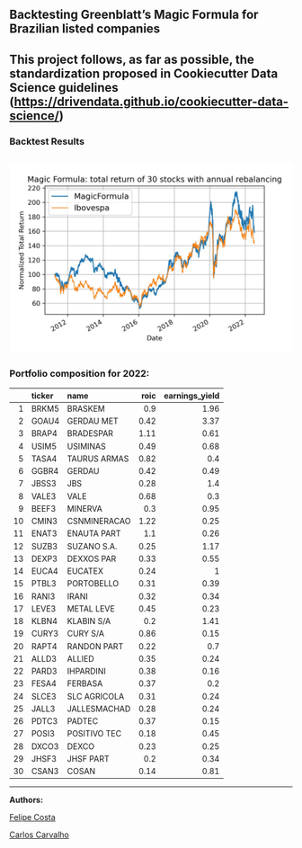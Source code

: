 ## Backtesting Greenblatt’s Magic Formula for Brazilian listed companies

This project follows, as far as possible, the standardization proposed in Cookiecutter Data Science guidelines (https://drivendata.github.io/cookiecutter-data-science/)
---
### Backtest Results
![Backtest](/images/magic_ibov.jpg)
---
### Portfolio composition for 2022:

|    | ticker   | name         |   roic |   earnings_yield |
|---:|:---------|:-------------|-------:|-----------------:|
|  1 | BRKM5    | BRASKEM      |   0.9  |             1.96 |
|  2 | GOAU4    | GERDAU MET   |   0.42 |             3.37 |
|  3 | BRAP4    | BRADESPAR    |   1.11 |             0.61 |
|  4 | USIM5    | USIMINAS     |   0.49 |             0.68 |
|  5 | TASA4    | TAURUS ARMAS |   0.82 |             0.4  |
|  6 | GGBR4    | GERDAU       |   0.42 |             0.49 |
|  7 | JBSS3    | JBS          |   0.28 |             1.4  |
|  8 | VALE3    | VALE         |   0.68 |             0.3  |
|  9 | BEEF3    | MINERVA      |   0.3  |             0.95 |
| 10 | CMIN3    | CSNMINERACAO |   1.22 |             0.25 |
| 11 | ENAT3    | ENAUTA PART  |   1.1  |             0.26 |
| 12 | SUZB3    | SUZANO S.A.  |   0.25 |             1.17 |
| 13 | DEXP3    | DEXXOS PAR   |   0.33 |             0.55 |
| 14 | EUCA4    | EUCATEX      |   0.24 |             1    |
| 15 | PTBL3    | PORTOBELLO   |   0.31 |             0.39 |
| 16 | RANI3    | IRANI        |   0.32 |             0.34 |
| 17 | LEVE3    | METAL LEVE   |   0.45 |             0.23 |
| 18 | KLBN4    | KLABIN S/A   |   0.2  |             1.41 |
| 19 | CURY3    | CURY S/A     |   0.86 |             0.15 |
| 20 | RAPT4    | RANDON PART  |   0.22 |             0.7  |
| 21 | ALLD3    | ALLIED       |   0.35 |             0.24 |
| 22 | PARD3    | IHPARDINI    |   0.38 |             0.16 |
| 23 | FESA4    | FERBASA      |   0.37 |             0.2  |
| 24 | SLCE3    | SLC AGRICOLA |   0.31 |             0.24 |
| 25 | JALL3    | JALLESMACHAD |   0.28 |             0.24 |
| 26 | PDTC3    | PADTEC       |   0.37 |             0.15 |
| 27 | POSI3    | POSITIVO TEC |   0.18 |             0.45 |
| 28 | DXCO3    | DEXCO        |   0.23 |             0.25 |
| 29 | JHSF3    | JHSF PART    |   0.2  |             0.34 |
| 30 | CSAN3    | COSAN        |   0.14 |             0.81 |

---
**Authors:**

[Felipe Costa](https://github.com/fe-lipe-git)

[Carlos Carvalho](https://github.com/crdcj)
